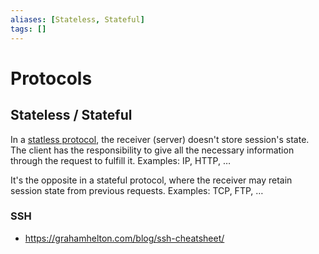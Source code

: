 ```yaml
---
aliases: [Stateless, Stateful]
tags: []
---
```


# Protocols

## Stateless / Stateful

In a [statless protocol](https://wikipedia.org/wiki/stateless_protocol), the receiver (server) doesn't store session's state. The client has the responsibility to give all the necessary information through the request to fulfill it. Examples: IP, HTTP, …

It's the opposite in a stateful protocol, where the receiver may retain session state from previous requests. Examples: TCP, FTP, …

### SSH

- https://grahamhelton.com/blog/ssh-cheatsheet/